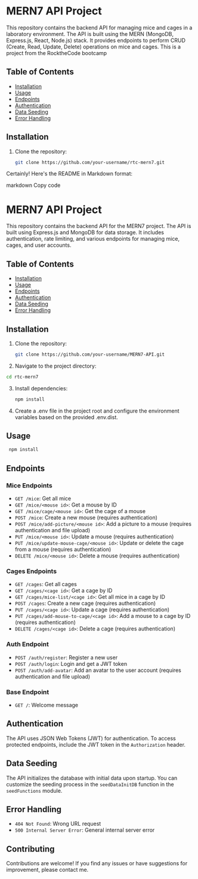 # MERN7 API Project

This repository contains the backend API for managing mice and cages in a laboratory environment. The API is built using the MERN (MongoDB, Express.js, React, Node.js) stack. It provides endpoints to perform CRUD (Create, Read, Update, Delete) operations on mice and cages. This is a project from the RocktheCode bootcamp

## Table of Contents

- [Installation](#installation)
- [Usage](#usage)
- [Endpoints](#endpoints)
- [Authentication](#authentication)
- [Data Seeding](#data-seeding)
- [Error Handling](#error-handling)

## Installation

1. Clone the repository:

   ```bash
   git clone https://github.com/your-username/rtc-mern7.git
   ```

Certainly! Here's the README in Markdown format:

markdown
Copy code

# MERN7 API Project

This repository contains the backend API for the MERN7 project. The API is built using Express.js and MongoDB for data storage. It includes authentication, rate limiting, and various endpoints for managing mice, cages, and user accounts.

## Table of Contents

- [Installation](#installation)
- [Usage](#usage)
- [Endpoints](#endpoints)
- [Authentication](#authentication)
- [Data Seeding](#data-seeding)
- [Error Handling](#error-handling)

## Installation

1. Clone the repository:

   ```bash
   git clone https://github.com/your-username/MERN7-API.git
   ```

2. Navigate to the project directory:

```bash
cd rtc-mern7
```

3. Install dependencies:

   ```bash
   npm install
   ```

4. Create a .env file in the project root and configure the environment variables based on the provided .env.dist.

## Usage

```bash
 npm install
```

## Endpoints

### Mice Endpoints

- `GET /mice`: Get all mice
- `GET /mice/<mouse id>`: Get a mouse by ID
- `GET /mice/cage/<mouse id>`: Get the cage of a mouse
- `POST /mice`: Create a new mouse (requires authentication)
- `POST /mice/add-picture/<mouse id>`: Add a picture to a mouse (requires authentication and file upload)
- `PUT /mice/<mouse id>`: Update a mouse (requires authentication)
- `PUT /mice/update-mouse-cage/<mouse id>`: Update or delete the cage from a mouse (requires authentication)
- `DELETE /mice/<mouse id>`: Delete a mouse (requires authentication)

### Cages Endpoints

- `GET /cages`: Get all cages
- `GET /cages/<cage id>`: Get a cage by ID
- `GET /cages/mice-list/<cage id>`: Get all mice in a cage by ID
- `POST /cages`: Create a new cage (requires authentication)
- `PUT /cages/<cage id>`: Update a cage (requires authentication)
- `PUT /cages/add-mouse-to-cage/<cage id>`: Add a mouse to a cage by ID (requires authentication)
- `DELETE /cages/<cage id>`: Delete a cage (requires authentication)

### Auth Endpoint

- `POST /auth/register`: Register a new user
- `POST /auth/login`: Login and get a JWT token
- `POST /auth/add-avatar`: Add an avatar to the user account (requires authentication and file upload)

### Base Endpoint

- `GET /`: Welcome message

## Authentication

The API uses JSON Web Tokens (JWT) for authentication. To access protected endpoints, include the JWT token in the `Authorization` header.

## Data Seeding

The API initializes the database with initial data upon startup. You can customize the seeding process in the `seedDataInitDB` function in the `seedFunctions` module.

## Error Handling

- `404 Not Found`: Wrong URL request
- `500 Internal Server Error`: General internal server error

## Contributing

Contributions are welcome! If you find any issues or have suggestions for improvement, please contact me.
